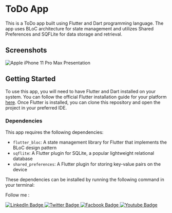 # ToDo App

This is a ToDo app built using Flutter and Dart programming language. The app uses BLoC architecture for state management and utilizes Shared Preferences and SQFLite for data storage and retrieval.

## Screenshots

![Apple iPhone 11 Pro Max Presentation](https://user-images.githubusercontent.com/88144060/166964996-06204a4c-2275-4b5e-888c-94c15181f6d2.png)
## Getting Started

To use this app, you will need to have Flutter and Dart installed on your system. You can follow the official Flutter installation guide for your platform [here](https://flutter.dev/docs/get-started/install). Once Flutter is installed, you can clone this repository and open the project in your preferred IDE.

### Dependencies

This app requires the following dependencies:

- `flutter_bloc`: A state management library for Flutter that implements the BLoC design pattern
- `sqflite`: A Flutter plugin for SQLite, a popular lightweight relational database
- `shared_preferences`: A Flutter plugin for storing key-value pairs on the device

These dependencies can be installed by running the following command in your terminal:


Follow me :

<div id="badges">
  <a href="https://www.linkedin.com/in/abdulrahman-hatem-64780a210">
    <img src="https://img.shields.io/badge/LinkedIn-blue?style=for-the-badge&logo=linkedin&logoColor=white" alt="LinkedIn Badge"/>
  </a>
  <a href="https://twitter.com/Abdelra87827997">
    <img src="https://img.shields.io/badge/Twitter-blue?style=for-the-badge&logo=twitter&logoColor=white" alt="Twitter Badge"/>
  </a>
  <a href="https://www.facebook.com/abdalrahman.hatem.338">
    <img src="https://img.shields.io/badge/Facbook-blue?style=for-the-badge&logo=facebook&logoColor=white" alt="Facbook Badge"/>
  </a>
   <a href="https://www.youtube.com/@alihatem5061/featured">
    <img src="https://img.shields.io/badge/YouTube-red?style=for-the-badge&logo=youtube&logoColor=white" alt="Youtube Badge"/>
  </a>
</div>
